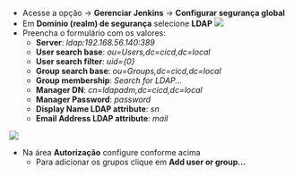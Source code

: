 - Acesse a opção -> **Gerenciar Jenkins** -> **Configurar segurança global**
- Em **Domínio (realm) de segurança** selecione **LDAP**
![](../../images/fig42-ldap.png)
- Preencha o formulário com os valores:
  - **Server**: *ldap:192.168.56.140:389*
  - **User search base**: *ou=Users,dc=cicd,dc=local*
  - **User search filter**: *uid={0}*
  - **Group search base**: *ou=Groups,dc=cicd,dc=local*
  - **Group membership**: *Search for LDAP...*
  - **Manager DN**: *cn=ldapadm,dc=cicd,dc=local*
  - **Manager Password**: *password*
  - **Display Name LDAP attribute**: *sn*
  - **Email Address LDAP attribute**: *mail*

![](../../images/fig43-ldap.png)
- Na área **Autorização** configure conforme acima
  - Para adicionar os grupos clique em **Add user or group...**
